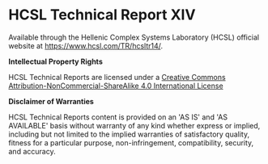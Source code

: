 # HCSL Technical Report XIV
 
Available through the Hellenic Complex Systems Laboratory (HCSL) official website at https://www.hcsl.com/TR/hcsltr14/.

**Intellectual Property Rights**

HCSL Technical Reports are licensed under a [Creative Commons Attribution-NonCommercial-ShareAlike 4.0 International License](https://creativecommons.org/licenses/by-nc-sa/4.0/)

**Disclaimer of Warranties**

HCSL Technical Reports content is provided on an 'AS IS' and 'AS AVAILABLE' basis without warranty of any kind whether express or implied, including but not limited to the implied warranties of satisfactory quality, fitness for a particular purpose, non-infringement, compatibility, security, and accuracy.